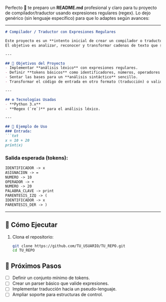 Perfecto 🚀 te preparo un **README.md** profesional y claro para tu proyecto de compilador/traductor usando expresiones regulares (regex). Lo dejo genérico (sin lenguaje específico) para que lo adaptes según avances:

---

````markdown
# Compilador / Traductor con Expresiones Regulares

Este proyecto es un **intento inicial de crear un compilador o traductor de código** utilizando la librería `re` (expresiones regulares).  
El objetivo es analizar, reconocer y transformar cadenas de texto que simulen instrucciones de un lenguaje de programación, sin estar limitado a un lenguaje específico.

---

## 📌 Objetivos del Proyecto
- Implementar **análisis léxico** con expresiones regulares.
- Definir **tokens básicos** como identificadores, números, operadores y palabras clave.
- Sentar las bases para un **análisis sintáctico** sencillo.
- Transformar el código de entrada en otro formato (traducción) o validarlo como un compilador.

---

## ⚙️ Tecnologías Usadas
- **Python 3.x**
- **Regex (`re`)** para el análisis léxico.

---

## 📖 Ejemplo de Uso
### Entrada:
```txt
x = 10 + 20
print(x)
````

### Salida esperada (tokens):

```txt
IDENTIFICADOR -> x
ASIGNACION -> =
NUMERO -> 10
OPERADOR -> +
NUMERO -> 20
PALABRA_CLAVE -> print
PARENTESIS_IZQ -> (
IDENTIFICADOR -> x
PARENTESIS_DER -> )
```

---

## 🚀 Cómo Ejecutar

1. Clona el repositorio:

   ```bash
   git clone https://github.com/TU_USUARIO/TU_REPO.git
   cd TU_REPO
   ```
## 🧩 Próximos Pasos

* [ ] Definir un conjunto mínimo de tokens.
* [ ] Crear un parser básico que valide expresiones.
* [ ] Implementar traducción hacia un pseudo-lenguaje.
* [ ] Ampliar soporte para estructuras de control.
